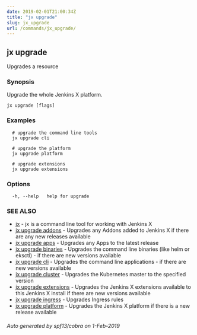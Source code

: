 ```yaml
---
date: 2019-02-01T21:00:34Z
title: "jx upgrade"
slug: jx_upgrade
url: /commands/jx_upgrade/
---
```

## jx upgrade

Upgrades a resource

### Synopsis

Upgrade the whole Jenkins X platform.

```
jx upgrade [flags]
```

### Examples

```
  # upgrade the command line tools
  jx upgrade cli
  
  # upgrade the platform
  jx upgrade platform
  
  # upgrade extensions
  jx upgrade extensions
```

### Options

```
  -h, --help   help for upgrade
```

### SEE ALSO

* [jx](/commands/jx/)	 - jx is a command line tool for working with Jenkins X
* [jx upgrade addons](/commands/jx_upgrade_addons/)	 - Upgrades any Addons added to Jenkins X if there are any new releases available
* [jx upgrade apps](/commands/jx_upgrade_apps/)	 - Upgrades any Apps to the latest release
* [jx upgrade binaries](/commands/jx_upgrade_binaries/)	 - Upgrades the command line binaries (like helm or eksctl) - if there are new versions available
* [jx upgrade cli](/commands/jx_upgrade_cli/)	 - Upgrades the command line applications - if there are new versions available
* [jx upgrade cluster](/commands/jx_upgrade_cluster/)	 - Upgrades the Kubernetes master to the specified version
* [jx upgrade extensions](/commands/jx_upgrade_extensions/)	 - Upgrades the Jenkins X extensions available to this Jenkins X install if there are new versions available
* [jx upgrade ingress](/commands/jx_upgrade_ingress/)	 - Upgrades Ingress rules
* [jx upgrade platform](/commands/jx_upgrade_platform/)	 - Upgrades the Jenkins X platform if there is a new release available

###### Auto generated by spf13/cobra on 1-Feb-2019
